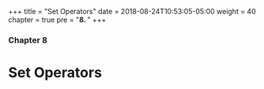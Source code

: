 +++
title = "Set Operators"
date = 2018-08-24T10:53:05-05:00
weight = 40
chapter = true
pre = "<b>8. </b>"
+++

### Chapter 8

# Set Operators


